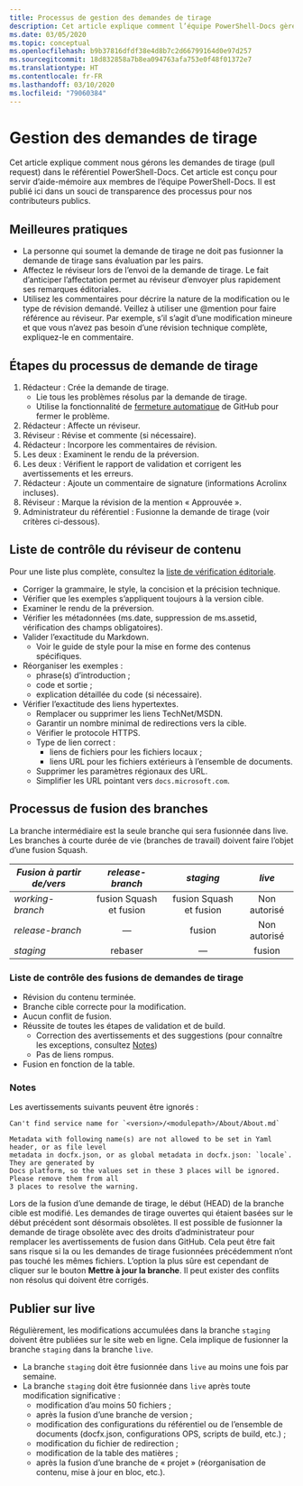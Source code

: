 ```yaml
---
title: Processus de gestion des demandes de tirage
description: Cet article explique comment l’équipe PowerShell-Docs gère les demandes de tirage (pull request).
ms.date: 03/05/2020
ms.topic: conceptual
ms.openlocfilehash: b9b37816dfdf38e4d8b7c2d66799164d0e97d257
ms.sourcegitcommit: 18d832858a7b8ea094763afa753e0f48f01372e7
ms.translationtype: HT
ms.contentlocale: fr-FR
ms.lasthandoff: 03/10/2020
ms.locfileid: "79060384"
---
```

# <a name="managing-pull-requests"></a>Gestion des demandes de tirage

Cet article explique comment nous gérons les demandes de tirage (pull request) dans le référentiel PowerShell-Docs. Cet article est conçu pour servir d’aide-mémoire aux membres de l’équipe PowerShell-Docs. Il est publié ici dans un souci de transparence des processus pour nos contributeurs publics.

## <a name="best-practices"></a>Meilleures pratiques

- La personne qui soumet la demande de tirage ne doit pas fusionner la demande de tirage sans évaluation par les pairs.
- Affectez le réviseur lors de l’envoi de la demande de tirage. Le fait d’anticiper l’affectation permet au réviseur d’envoyer plus rapidement ses remarques éditoriales.
- Utilisez les commentaires pour décrire la nature de la modification ou le type de révision demandé. Veillez à utiliser une @mention pour faire référence au réviseur. Par exemple, s’il s’agit d’une modification mineure et que vous n’avez pas besoin d’une révision technique complète, expliquez-le en commentaire.

## <a name="pr-process-steps"></a>Étapes du processus de demande de tirage

1. Rédacteur : Crée la demande de tirage.
   - Lie tous les problèmes résolus par la demande de tirage.
   - Utilise la fonctionnalité de [fermeture automatique](https://help.github.com/en/articles/closing-issues-using-keywords) de GitHub pour fermer le problème.
1. Rédacteur : Affecte un réviseur.
1. Réviseur : Révise et commente (si nécessaire).
1. Rédacteur : Incorpore les commentaires de révision.
1. Les deux : Examinent le rendu de la préversion.
1. Les deux : Vérifient le rapport de validation et corrigent les avertissements et les erreurs.
1. Rédacteur : Ajoute un commentaire de signature (informations Acrolinx incluses).
1. Réviseur : Marque la révision de la mention « Approuvée ».
1. Administrateur du référentiel : Fusionne la demande de tirage (voir critères ci-dessous).

## <a name="content-reviewer-checklist"></a>Liste de contrôle du réviseur de contenu

Pour une liste plus complète, consultez la [liste de vérification éditoriale](editorial-checklist.md).

- Corriger la grammaire, le style, la concision et la précision technique.
- Vérifier que les exemples s’appliquent toujours à la version cible.
- Examiner le rendu de la préversion.
- Vérifier les métadonnées (ms.date, suppression de ms.assetid, vérification des champs obligatoires).
- Valider l’exactitude du Markdown.
  - Voir le guide de style pour la mise en forme des contenus spécifiques.
- Réorganiser les exemples :
  - phrase(s) d’introduction ;
  - code et sortie ;
  - explication détaillée du code (si nécessaire).
- Vérifier l’exactitude des liens hypertextes.
  - Remplacer ou supprimer les liens TechNet/MSDN.
  - Garantir un nombre minimal de redirections vers la cible.
  - Vérifier le protocole HTTPS.
  - Type de lien correct :
    - liens de fichiers pour les fichiers locaux ;
    - liens URL pour les fichiers extérieurs à l’ensemble de documents.
  - Supprimer les paramètres régionaux des URL.
  - Simplifier les URL pointant vers `docs.microsoft.com`.

## <a name="branch-merge-process"></a>Processus de fusion des branches

La branche intermédiaire est la seule branche qui sera fusionnée dans live. Les branches à courte durée de vie (branches de travail) doivent faire l’objet d’une fusion Squash.

| *Fusion à partir de/vers*  | *release-branch* | *staging*        | *live*      |
| ---------------- |:----------------:|:----------------:|:-----------:|
| *working-branch* | fusion Squash et fusion | fusion Squash et fusion | Non autorisé |
| *release-branch* | &mdash;          | fusion            | Non autorisé |
| *staging*        | rebaser           | &mdash;          | fusion       |

### <a name="pr-merger-checklist"></a>Liste de contrôle des fusions de demandes de tirage

- Révision du contenu terminée.
- Branche cible correcte pour la modification.
- Aucun conflit de fusion.
- Réussite de toutes les étapes de validation et de build.
  - Correction des avertissements et des suggestions (pour connaître les exceptions, consultez [Notes](#notes))
  - Pas de liens rompus.
- Fusion en fonction de la table.

### <a name="notes"></a>Notes

Les avertissements suivants peuvent être ignorés :

```
Can't find service name for `<version>/<modulepath>/About/About.md`
```

```
Metadata with following name(s) are not allowed to be set in Yaml header, or as file level
metadata in docfx.json, or as global metadata in docfx.json: `locale`. They are generated by
Docs platform, so the values set in these 3 places will be ignored. Please remove them from all
3 places to resolve the warning.
```

Lors de la fusion d’une demande de tirage, le début (HEAD) de la branche cible est modifié. Les demandes de tirage ouvertes qui étaient basées sur le début précédent sont désormais obsolètes. Il est possible de fusionner la demande de tirage obsolète avec des droits d’administrateur pour remplacer les avertissements de fusion dans GitHub. Cela peut être fait sans risque si la ou les demandes de tirage fusionnées précédemment n’ont pas touché les mêmes fichiers. L’option la plus sûre est cependant de cliquer sur le bouton **Mettre à jour la branche**. Il peut exister des conflits non résolus qui doivent être corrigés.

## <a name="publishing-to-live"></a>Publier sur live

Régulièrement, les modifications accumulées dans la branche `staging` doivent être publiées sur le site web en ligne. Cela implique de fusionner la branche `staging` dans la branche `live`.

- La branche `staging` doit être fusionnée dans `live` au moins une fois par semaine.
- La branche `staging` doit être fusionnée dans `live` après toute modification significative :
  - modification d’au moins 50 fichiers ;
  - après la fusion d’une branche de version ;
  - modification des configurations du référentiel ou de l’ensemble de documents (docfx.json, configurations OPS, scripts de build, etc.) ;
  - modification du fichier de redirection ;
  - modification de la table des matières ;
  - après la fusion d’une branche de « projet » (réorganisation de contenu, mise à jour en bloc, etc.).

